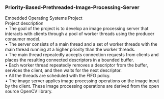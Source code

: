 ### Priority-Based-Prethreaded-Image-Processing-Server
Embedded Operating Systems Project\
Project description\
• The goal of the project is to develop an image processing server that interacts with clients through a pool of worker threads using the producer consumer model. \
• The server consists of a main thread and a set of worker threads with the main thread running at a higher priority than the worker threads. \
• The main thread repeatedly accepts connection requests from clients and places the resulting connected descriptors in a bounded buffer.\
• Each worker thread repeatedly removes a descriptor from the buffer, services the client, and then waits for the next descriptor. \
• All the threads are scheduled with the FIFO policy. \
• The image server applies image processing operations on the image input by the client. These image processing operations are derived from the open source OpenCV library.
